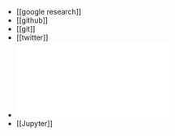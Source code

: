 - [[google research]]
- [[github]]
- [[git]]
- [[twitter]]
- ![中国跨境出口电商行业研究报告-艾瑞科技.pdf](../assets/中国跨境出口电商行业研究报告-艾瑞科技_1722440788324_0.pdf)
- [[Jupyter]]
